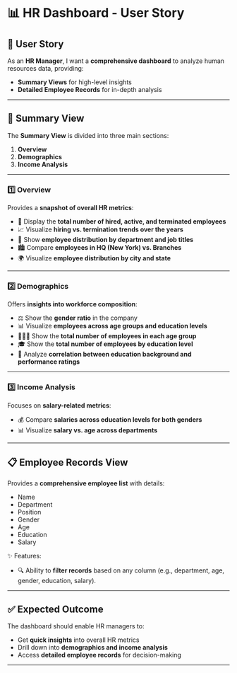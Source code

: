 # 📊 HR Dashboard - User Story

## 🎯 User Story
As an **HR Manager**, I want a **comprehensive dashboard** to analyze human resources data, providing:
- **Summary Views** for high-level insights  
- **Detailed Employee Records** for in-depth analysis  

---

## 🔎 Summary View  

The **Summary View** is divided into three main sections:  

1. **Overview**  
2. **Demographics**  
3. **Income Analysis**  

---

### 1️⃣ Overview  

Provides a **snapshot of overall HR metrics**:  

- 👥 Display the **total number of hired, active, and terminated employees**  
- 📈 Visualize **hiring vs. termination trends over the years**  
- 🏢 Show **employee distribution by department and job titles**  
- 🏙️ Compare **employees in HQ (New York) vs. Branches**  
- 🌍 Visualize **employee distribution by city and state**  

---

### 2️⃣ Demographics  

Offers **insights into workforce composition**:  

- ⚖️ Show the **gender ratio** in the company  
- 📊 Visualize **employees across age groups and education levels**  
- 👨‍👩‍👧 Show the **total number of employees in each age group**  
- 🎓 Show the **total number of employees by education level**  
- 📌 Analyze **correlation between education background and performance ratings**  

---

### 3️⃣ Income Analysis  

Focuses on **salary-related metrics**:  

- 💰 Compare **salaries across education levels for both genders**  
- 📊 Visualize **salary vs. age across departments**  

---

## 📋 Employee Records View  

Provides a **comprehensive employee list** with details:  

- Name  
- Department  
- Position  
- Gender  
- Age  
- Education  
- Salary  

✨ Features:  
- 🔍 Ability to **filter records** based on any column (e.g., department, age, gender, education, salary).  

---

## ✅ Expected Outcome  

The dashboard should enable HR managers to:  
- Get **quick insights** into overall HR metrics  
- Drill down into **demographics and income analysis**  
- Access **detailed employee records** for decision-making  

---
